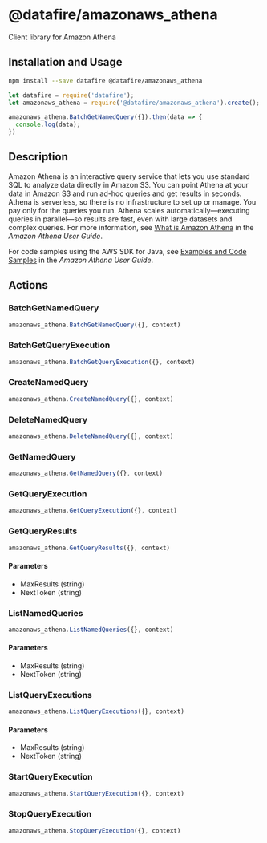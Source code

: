 # @datafire/amazonaws_athena

Client library for Amazon Athena

## Installation and Usage
```bash
npm install --save datafire @datafire/amazonaws_athena
```

```js
let datafire = require('datafire');
let amazonaws_athena = require('@datafire/amazonaws_athena').create();

amazonaws_athena.BatchGetNamedQuery({}).then(data => {
  console.log(data);
})
```

## Description
<p>Amazon Athena is an interactive query service that lets you use standard SQL to analyze data directly in Amazon S3. You can point Athena at your data in Amazon S3 and run ad-hoc queries and get results in seconds. Athena is serverless, so there is no infrastructure to set up or manage. You pay only for the queries you run. Athena scales automatically—executing queries in parallel—so results are fast, even with large datasets and complex queries. For more information, see <a href="http://docs.aws.amazon.com/athena/latest/ug/what-is.html">What is Amazon Athena</a> in the <i>Amazon Athena User Guide</i>.</p> <p>For code samples using the AWS SDK for Java, see <a href="http://docs.aws.amazon.com/athena/latest/ug/code-samples.html">Examples and Code Samples</a> in the <i>Amazon Athena User Guide</i>.</p>

## Actions
### BatchGetNamedQuery



```js
amazonaws_athena.BatchGetNamedQuery({}, context)
```


### BatchGetQueryExecution



```js
amazonaws_athena.BatchGetQueryExecution({}, context)
```


### CreateNamedQuery



```js
amazonaws_athena.CreateNamedQuery({}, context)
```


### DeleteNamedQuery



```js
amazonaws_athena.DeleteNamedQuery({}, context)
```


### GetNamedQuery



```js
amazonaws_athena.GetNamedQuery({}, context)
```


### GetQueryExecution



```js
amazonaws_athena.GetQueryExecution({}, context)
```


### GetQueryResults



```js
amazonaws_athena.GetQueryResults({}, context)
```

#### Parameters
* MaxResults (string)
* NextToken (string)

### ListNamedQueries



```js
amazonaws_athena.ListNamedQueries({}, context)
```

#### Parameters
* MaxResults (string)
* NextToken (string)

### ListQueryExecutions



```js
amazonaws_athena.ListQueryExecutions({}, context)
```

#### Parameters
* MaxResults (string)
* NextToken (string)

### StartQueryExecution



```js
amazonaws_athena.StartQueryExecution({}, context)
```


### StopQueryExecution



```js
amazonaws_athena.StopQueryExecution({}, context)
```


